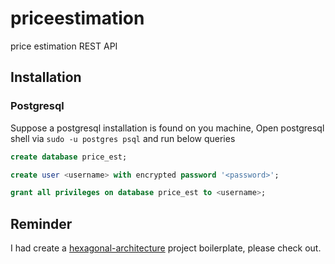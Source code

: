 # priceestimation

price estimation REST API

## Installation
 ### Postgresql

 Suppose a postgresql installation is found on you machine,
 Open postgresql shell via `sudo -u postgres psql` and run below queries

```sql
create database price_est;

create user <username> with encrypted password '<password>';

grant all privileges on database price_est to <username>; 
```

## Reminder
I had create a [hexagonal-architecture](https://github.com/yinebebt/hexagonal-architecture) project boilerplate, 
please check out.
